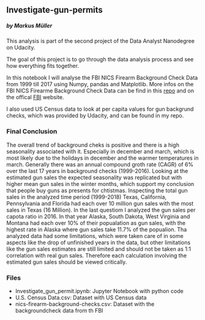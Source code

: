 ## Investigate-gun-permits
##### by Markus Müller

This analysis is part of the second project of the Data Analyst Nanodegree on Udacity.

The goal of this project is to go through the data analysis process and see how everything fits together.

In this notebook I will analyse the FBI NICS Firearm Background Check Data from 1999 till 2017 using Numpy, pandas and Matplotlib. 
More infos on the FBI NICS Firearme Background Check Data can be find in this <a href="https://github.com/BuzzFeedNews/nics-firearm-background-checks/blob/master/README.md">repo</a> and on the offical <a href="https://www.fbi.gov/services/cjis/nics">FBI</a> website.

I also used US Census data to look at per capita values for gun backgrund checks, which was provided by Udacity, and can be found in my repo.

### Final Conclusion

The overall trend of background cheks is positive and there is a high seasonality associated with it. Especially in december and march, which is most likely due to the holidays in december and the warmer temperatures in march. Generally there was an annual compound groth rate (CAGR) of 6% over the last 17 years in background checks (1999-2016). Looking at the estimated gun sales the expected seasonality was replicated but with higher mean gun sales in the winter months, which support my conclusion that people buy guns as presents for chtistmas. Inspecting the total gun sales in the analyzed time period (1999-2018) Texas, California, Pennsylvania and Florida had each over 10 million gun sales with the most sales in Texas (16 Million). In the last questiom I analyzed the gun sales per capota ratio in 2016. In that year Alaska, South Dakota, West Virginia and Montana had each over 10% of their popualation as gun sales, with the highest rate in Alaska where gun sales take 11.7% of the popualion.
Tha analyzed data had some limitations, which were taken care of in some aspects like the drop of unfinished years in the data, but other limitations like the gun sales estimates are still limited and should not be taken as 1:1 correlation with real gun sales. Therefore each calculation involving the estimated gun sales should be viewed critically.

### Files
- Investigate_gun_permit.ipynb: Jupyter Notebook with python code
- U.S. Census Data.csv: Dataset with US Census data
- nics-firearm-background-checks.csv: Dataset with the backgroundcheck data from th FBI
